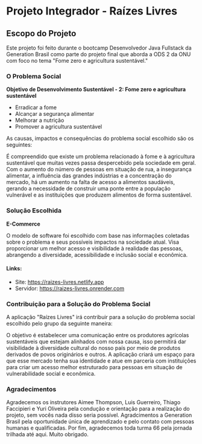 # Projeto Integrador - Raízes Livres

## Escopo do Projeto

Este projeto foi feito durante o bootcamp Desenvolvedor Java Fullstack da Generation Brasil como parte do projeto final que aborda a ODS 2 da ONU com foco no tema "Fome zero e agricultura sustentável."

### O Problema Social

**Objetivo de Desenvolvimento Sustentável - 2: Fome zero e agricultura sustentável**
- Erradicar a fome
- Alcançar a segurança alimentar
- Melhorar a nutrição
- Promover a agricultura sustentável

As causas, impactos e consequências do problema social escolhido são os seguintes:

É compreendido que existe um problema relacionado à fome e à agricultura sustentável que muitas vezes passa despercebido pela sociedade em geral. Com o aumento do número de pessoas em situação de rua, a insegurança alimentar, a influência das grandes indústrias e a concentração do mercado, há um aumento na falta de acesso a alimentos saudáveis, gerando a necessidade de construir uma ponte entre a população vulnerável e as instituições que produzem alimentos de forma sustentável.

### Solução Escolhida

**E-Commerce**

O modelo de software foi escolhido com base nas informações coletadas sobre o problema e seus possíveis impactos na sociedade atual. Visa proporcionar um melhor acesso e visibilidade à realidade das pessoas, abrangendo a diversidade, acessibilidade e inclusão social e econômica.

#### Links: 
- Site: https://raizes-livres.netlify.app
- Servidor: https://raizes-livres.onrender.com

### Contribuição para a Solução do Problema Social

A aplicação "Raízes Livres" irá contribuir para a solução do problema social escolhido pelo grupo da seguinte maneira:

O objetivo é estabelecer uma comunicação entre os produtores agrícolas sustentáveis que estejam alinhados com nossa causa, isso permitirá dar visibilidade à diversidade cultural do nosso país por meio de produtos derivados de povos originários e outros. A aplicação criará um espaço para que esse mercado tenha sua identidade e atue em parceria com instituições para criar um acesso melhor estruturado para pessoas em situação de vulnerabilidade social e econômica.

### Agradecimentos

Agradecemos os instrutores Aimee Thompson, Luis Guerreiro, Thiago Faccipieri e Yuri Oliveira pela condução e orientação para a realização do projeto, sem vocês nada disso seria possível.
Agradcimentos a Generation Brasil pela oportunidade única de aprendizado e pelo contato com pessoas humanas e qualificadas.
Por fim, agradecemos toda turma 66 pela jornada trilhada até aqui. 
Muito obrigado.
